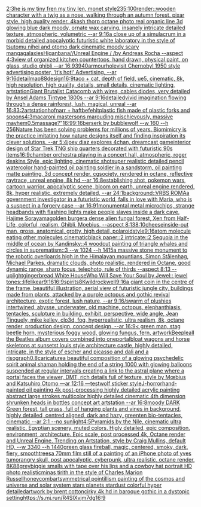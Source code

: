 [2:3](https://www.ebank.nz/aiartgenerator?category=2%3A3)[he is my tiny fren my tiny len, monet style](https://www.ebank.nz/aiartgenerator?category=he%20is%20my%20tiny%20fren%20my%20tiny%20len%2C%20monet%20style)[235:100](https://www.ebank.nz/aiartgenerator?category=235%3A100)[render::](https://www.ebank.nz/aiartgenerator?category=render%3A%3A)[wooden character with a twig as a nose. walking through an autumn forest. pixar style. high quality render. 4k](https://www.ebank.nz/aiartgenerator?category=wooden%20character%20with%20a%20twig%20as%20a%20nose.%20walking%20through%20an%20autumn%20forest.%20pixar%20style.%20high%20quality%20render.%204k)[ash thorp octane photo real organic line 3d glowing blue dark moody, ornate wax carving, insanely intricate detailed texture, atmospheric, volumetric --ar 9:16](https://www.ebank.nz/aiartgenerator?category=ash%20thorp%20octane%20photo%20real%20organic%20line%203d%20glowing%20blue%20dark%20moody%2C%20ornate%20wax%20carving%2C%20insanely%20intricate%20detailed%20texture%2C%20atmospheric%2C%20volumetric%20--ar%209%3A16)[](https://www.ebank.nz/aiartgenerator?category=)[a close up of a simulacrum in a morbid detailed apocalyptic futuristic white laboratory in the style of tsutomu nihei and otomo dark cinematic moody scary manga](https://www.ebank.nz/aiartgenerator?category=a%20close%20up%20of%20a%20simulacrum%20in%20a%20morbid%20detailed%20apocalyptic%20futuristic%20white%20laboratory%20in%20the%20style%20of%20tsutomu%20nihei%20and%20otomo%20dark%20cinematic%20moody%20scary%20manga)[galaxies](https://www.ebank.nz/aiartgenerator?category=galaxies)[Higanbana//Unreal Engine / /by Andreas Rocha   --aspect 4:3](https://www.ebank.nz/aiartgenerator?category=Higanbana//Unreal%20Engine%20/%20/by%20Andreas%20Rocha%20%20%20--aspect%204%3A3)[view of organized kitchen countertops, hand drawn, physical paint, on glass, studio ghibli --ar 16:9](https://www.ebank.nz/aiartgenerator?category=view%20of%20organized%20kitchen%20countertops%2C%20hand%20drawn%2C%20physical%20paint%2C%20on%20glass%2C%20studio%20ghibli%20--ar%2016%3A9)[3940](https://www.ebank.nz/aiartgenerator?category=3940)[armour](https://www.ebank.nz/aiartgenerator?category=armour)[hole](https://www.ebank.nz/aiartgenerator?category=hole)[visit Chernobyl 1950 style advertising poster, ‘It’s hot!’ Advertising, --ar 9:16](https://www.ebank.nz/aiartgenerator?category=visit%20Chernobyl%201950%20style%20advertising%20poster%2C%20%E2%80%98It%E2%80%99s%20hot%21%E2%80%99%20Advertising%2C%20--ar%209%3A16)[detail](https://www.ebank.nz/aiartgenerator?category=detail)[map](https://www.ebank.nz/aiartgenerator?category=map)[88](https://www.ebank.nz/aiartgenerator?category=88)[design](https://www.ebank.nz/aiartgenerator?category=design)[16:9](https://www.ebank.nz/aiartgenerator?category=16%3A9)[taco + cat, depth of field, ue5,  cinematic, 8k, high resolution, high quality, details, small details, cinematic lighting, artstation](https://www.ebank.nz/aiartgenerator?category=taco%20%2B%20cat%2C%20depth%20of%20field%2C%20ue5%2C%20%20cinematic%2C%208k%2C%20high%20resolution%2C%20high%20quality%2C%20details%2C%20small%20details%2C%20cinematic%20lighting%2C%20artstation)[Giant Brutalist Catacomb with wires, cables diodes, very detailed by Ansel Adams Tintype 1800s --ar  9:16](https://www.ebank.nz/aiartgenerator?category=Giant%20Brutalist%20Catacomb%20with%20wires%2C%20cables%20diodes%2C%20very%20detailed%20by%20Ansel%20Adams%20Tintype%201800s%20--ar%20%209%3A16)[detailed](https://www.ebank.nz/aiartgenerator?category=detailed)[vivid imagination flowing through a dense rainforest, lush, magical, unreal --ar 16:8](https://www.ebank.nz/aiartgenerator?category=vivid%20imagination%20flowing%20through%20a%20dense%20rainforest%2C%20lush%2C%20magical%2C%20unreal%20--ar%2016%3A8)[3:2](https://www.ebank.nz/aiartgenerator?category=3%3A2)[artstation](https://www.ebank.nz/aiartgenerator?category=artstation)[hofnarr + haftbefehlt](https://www.ebank.nz/aiartgenerator?category=hofnarr%20%2B%20haftbefehlt)[plastic fish made of plastic forks and spoons](https://www.ebank.nz/aiartgenerator?category=plastic%20fish%20made%20of%20plastic%20forks%20and%20spoons)[4:3](https://www.ebank.nz/aiartgenerator?category=4%3A3)[macaroni mastersons marouding mischievously, massive mayhem](https://www.ebank.nz/aiartgenerator?category=macaroni%20mastersons%20marouding%20mischievously%2C%20massive%20mayhem)[0.5](https://www.ebank.nz/aiartgenerator?category=0.5)[massage?"](https://www.ebank.nz/aiartgenerator?category=massage%3F%22)[16:9](https://www.ebank.nz/aiartgenerator?category=16%3A9)[9:16](https://www.ebank.nz/aiartgenerator?category=9%3A16)[berserk by bubblewolf --w 160 --h 256](https://www.ebank.nz/aiartgenerator?category=berserk%20by%20bubblewolf%20--w%20160%20--h%20256)[Nature has been solving problems for millions of years. Biomimicry is the practice imitating how nature designs itself and finding inspiration its clever solutions. --ar 5:4](https://www.ebank.nz/aiartgenerator?category=Nature%20has%20been%20solving%20problems%20for%20millions%20of%20years.%20Biomimicry%20is%20the%20practice%20imitating%20how%20nature%20designs%20itself%20and%20finding%20inspiration%20its%20clever%20solutions.%20--ar%205%3A4)[joey diaz explores 4chan, dreamcast game](https://www.ebank.nz/aiartgenerator?category=joey%20diaz%20explores%204chan%2C%20dreamcast%20game)[interior design of Star Trek TNG ship quarters decorated with futuristic 90s items](https://www.ebank.nz/aiartgenerator?category=interior%20design%20of%20Star%20Trek%20TNG%20ship%20quarters%20decorated%20with%20futuristic%2090s%20items)[16:9](https://www.ebank.nz/aiartgenerator?category=16%3A9)[chamber orchestra playing in a concert hall, atmospheric, roger deakins Style, epic lighting, cinematic shotsuper realistic detailed pencil watercolor hand-painted oil painting soldier in a sandstorm, oil painting matte painting, 3d concept render, cgsociety, rendered in octane, reflective raytrace, unreal engine, 8k hd --ar 16:8](https://www.ebank.nz/aiartgenerator?category=chamber%20orchestra%20playing%20in%20a%20concert%20hall%2C%20atmospheric%2C%20roger%20deakins%20Style%2C%20epic%20lighting%2C%20cinematic%20shotsuper%20realistic%20detailed%20pencil%20watercolor%20hand-painted%20oil%20painting%20soldier%20in%20a%20sandstorm%2C%20oil%20painting%20matte%20painting%2C%203d%20concept%20render%2C%20cgsociety%2C%20rendered%20in%20octane%2C%20reflective%20raytrace%2C%20unreal%20engine%2C%208k%20hd%20--ar%2016%3A8)[](https://www.ebank.nz/aiartgenerator?category=)[establishing shot, pokemon wars, cartoon warrior, apocalyptic scene, bloom on earth, unreal engine rendered, 8k, hyper realistic, extremely detailed, --ar 24:1](https://www.ebank.nz/aiartgenerator?category=establishing%20shot%2C%20pokemon%20wars%2C%20cartoon%20warrior%2C%20apocalyptic%20scene%2C%20bloom%20on%20earth%2C%20unreal%20engine%20rendered%2C%208k%2C%20hyper%20realistic%2C%20extremely%20detailed%2C%20--ar%2024%3A1)[background::](https://www.ebank.nz/aiartgenerator?category=background%3A%3A)[VRBS ROMA](https://www.ebank.nz/aiartgenerator?category=VRBS%20ROMA)[a government investigator in a futuristic world, falls in love with Maria, who is a suspect in a forgery case --ar 16:9](https://www.ebank.nz/aiartgenerator?category=a%20government%20investigator%20in%20a%20futuristic%20world%2C%20falls%20in%20love%20with%20Maria%2C%20who%20is%20a%20suspect%20in%20a%20forgery%20case%20--ar%2016%3A9)[1](https://www.ebank.nz/aiartgenerator?category=1)[monumental metal microchips, strange headbands with flashing lights make people slaves inside a dark cave, Hajime Sorayama](https://www.ebank.nz/aiartgenerator?category=monumental%20metal%20microchips%2C%20strange%20headbands%20with%20flashing%20lights%20make%20people%20slaves%20inside%20a%20dark%20cave%2C%20Hajime%20Sorayama)[golden burger](https://www.ebank.nz/aiartgenerator?category=golden%20burger)[a dense alien fungal forest, Xen from Half-Life, colorful, realism, Ghibli, Moebius, --aspect 8:13](https://www.ebank.nz/aiartgenerator?category=a%20dense%20alien%20fungal%20forest%2C%20Xen%20from%20Half-Life%2C%20colorful%2C%20realism%2C%20Ghibli%2C%20Moebius%2C%20--aspect%208%3A13)[8:10](https://www.ebank.nz/aiartgenerator?category=8%3A10)[](https://www.ebank.nz/aiartgenerator?category=)[cheese](https://www.ebank.nz/aiartgenerator?category=cheese)[inside-out man, gross, anatomical, grotty, high detail, polaroid](https://www.ebank.nz/aiartgenerator?category=inside-out%20man%2C%20gross%2C%20anatomical%2C%20grotty%2C%20high%20detail%2C%20polaroid)[style](https://www.ebank.nz/aiartgenerator?category=style)[9:16](https://www.ebank.nz/aiartgenerator?category=9%3A16)[atom molecule eating other molecules cinematic](https://www.ebank.nz/aiartgenerator?category=atom%20molecule%20eating%20other%20molecules%20cinematic)[black paper::2 intricate::2 Sequoia in the middle of ocean by Kandinsky::4 woodcut painting of triangle whales and circles in suprematism::3 --w 1024 --h 1415](https://www.ebank.nz/aiartgenerator?category=black%20paper%3A%3A2%20intricate%3A%3A2%20Sequoia%20in%20the%20middle%20of%20ocean%20by%20Kandinsky%3A%3A4%20woodcut%20painting%20of%20triangle%20whales%20and%20circles%20in%20suprematism%3A%3A3%20--w%201024%20--h%201415)[a massive stone monument to the robotic overloards high in the Himalayan mountians, Simon Stålenhag, Michael Parkes, dramatic clouds, photo realistic, rendered in Octane, good dynamic range, sharp focus, telephoto, rule of thirds --aspect 8:13 --uplight](https://www.ebank.nz/aiartgenerator?category=a%20massive%20stone%20monument%20to%20the%20robotic%20overloards%20high%20in%20the%20Himalayan%20mountians%2C%20Simon%20St%C3%A5lenhag%2C%20Michael%20Parkes%2C%20dramatic%20clouds%2C%20photo%20realistic%2C%20rendered%20in%20Octane%2C%20good%20dynamic%20range%2C%20sharp%20focus%2C%20telephoto%2C%20rule%20of%20thirds%20--aspect%208%3A13%20--uplight)[gingerbread White House](https://www.ebank.nz/aiartgenerator?category=gingerbread%20White%20House)[Who Will Save Your Soul by Jewel:: jewel tones::](https://www.ebank.nz/aiartgenerator?category=Who%20Will%20Save%20Your%20Soul%20by%20Jewel%3A%3A%20jewel%20tones%3A%3A)[lifelike](https://www.ebank.nz/aiartgenerator?category=lifelike)[ar9:16](https://www.ebank.nz/aiartgenerator?category=ar9%3A16)[16:9](https://www.ebank.nz/aiartgenerator?category=16%3A9)[spirits](https://www.ebank.nz/aiartgenerator?category=spirits)[8K](https://www.ebank.nz/aiartgenerator?category=8K)[wild](https://www.ebank.nz/aiartgenerator?category=wild)[rockwell](https://www.ebank.nz/aiartgenerator?category=rockwell)[9:16](https://www.ebank.nz/aiartgenerator?category=9%3A16)[a giant coin in the centre of the frame, beautiful illustration, aerial view of futuristic jungle city, buildings made from plants, attacked by a purple octopus and gothic revival architecture, exotic forest, lush nature, --ar 9:16](https://www.ebank.nz/aiartgenerator?category=a%20giant%20coin%20in%20the%20centre%20of%20the%20frame%2C%20beautiful%20illustration%2C%20aerial%20view%20of%20futuristic%20jungle%20city%2C%20buildings%20made%20from%20plants%2C%20attacked%20by%20a%20purple%20octopus%20and%20gothic%20revival%20architecture%2C%20exotic%20forest%2C%20lush%20nature%2C%20--ar%209%3A16)[/swarm of plushies intertwined, abysse, underwater, old machine, octopus, elephanthiasis, tentacles, sculpture in building, exhibit, perspective, wide angle, Jean Tinguely, mike kelley, clo3d, fog, hyperrealistic, ultra realism, 8k, octane render, production design, concept design, --ar 16:9](https://www.ebank.nz/aiartgenerator?category=/swarm%20of%20plushies%20intertwined%2C%20abysse%2C%20underwater%2C%20old%20machine%2C%20octopus%2C%20elephanthiasis%2C%20tentacles%2C%20sculpture%20in%20building%2C%20exhibit%2C%20perspective%2C%20wide%20angle%2C%20Jean%20Tinguely%2C%20mike%20kelley%2C%20clo3d%2C%20fog%2C%20hyperrealistic%2C%20ultra%20realism%2C%208k%2C%20octane%20render%2C%20production%20design%2C%20concept%20design%2C%20--ar%2016%3A9)[< green man, stag beetle horn, mysterious foggy wood, glowing fungus, fern, artwork](https://www.ebank.nz/aiartgenerator?category=%3C%20green%20man%2C%20stag%20beetle%20horn%2C%20mysterious%20foggy%20wood%2C%20glowing%20fungus%2C%20fern%2C%20artwork)[Beeple](https://www.ebank.nz/aiartgenerator?category=Beeple)[all the Beatles album covers combined into one](https://www.ebank.nz/aiartgenerator?category=all%20the%20Beatles%20album%20covers%20combined%20into%20one)[portal](https://www.ebank.nz/aiartgenerator?category=portal)[bloat wagons and horse skeletons at sunset](https://www.ebank.nz/aiartgenerator?category=bloat%20wagons%20and%20horse%20skeletons%20at%20sunset)[st louis style architecture castle, highly detailed, intricate, in the style of escher and picasso and dali and a risograph](https://www.ebank.nz/aiartgenerator?category=st%20louis%20style%20architecture%20castle%2C%20highly%20detailed%2C%20intricate%2C%20in%20the%20style%20of%20escher%20and%20picasso%20and%20dali%20and%20a%20risograph)[0.8](https://www.ebank.nz/aiartgenerator?category=0.8)[caricature](https://www.ebank.nz/aiartgenerator?category=caricature)[a beautiful composition of a glowing psychedelic spirit animal shaman holding the end of a string 1000 with glowing balloons suspended at regular intervals creating a link to the astral plane where a portal faces the viewer, DMT,  rich details full of texture, style by Mœbius and Katsuhiro Otomo —ar 12:16 —test](https://www.ebank.nz/aiartgenerator?category=a%20beautiful%20composition%20of%20a%20glowing%20psychedelic%20spirit%20animal%20shaman%20holding%20the%20end%20of%20a%20string%201000%20with%20glowing%20balloons%20suspended%20at%20regular%20intervals%20creating%20a%20link%20to%20the%20astral%20plane%20where%20a%20portal%20faces%20the%20viewer%2C%20DMT%2C%20%20rich%20details%20full%20of%20texture%2C%20style%20by%20M%C5%93bius%20and%20Katsuhiro%20Otomo%20%E2%80%94ar%2012%3A16%20%E2%80%94test)[wolf sticker style](https://www.ebank.nz/aiartgenerator?category=wolf%20sticker%20style)[J-horror](https://www.ebank.nz/aiartgenerator?category=J-horror)[hand-painted oil painting 4k post-processing highly detailed acrylic painting abstract large strokes multicolor highly detailed cinematic 4th dimension  shrunken heads in bottles concept art artstation --ar 16:8](https://www.ebank.nz/aiartgenerator?category=hand-painted%20oil%20painting%204k%20post-processing%20highly%20detailed%20acrylic%20painting%20abstract%20large%20strokes%20multicolor%20highly%20detailed%20cinematic%204th%20dimension%20%20shrunken%20heads%20in%20bottles%20concept%20art%20artstation%20--ar%2016%3A8)[moody DARK Green forest, tall grass, full of hanging plants and vines in background, highly detailed, centred aligned, dark and hazy, greenten bio-tentacles, cinematic --ar 2:1 --no sunlight](https://www.ebank.nz/aiartgenerator?category=moody%20DARK%20Green%20forest%2C%20tall%20grass%2C%20full%20of%20hanging%20plants%20and%20vines%20in%20background%2C%20highly%20detailed%2C%20centred%20aligned%2C%20dark%20and%20hazy%2C%20greenten%20bio-tentacles%2C%20cinematic%20--ar%202%3A1%20--no%20sunlight)[4:5](https://www.ebank.nz/aiartgenerator?category=4%3A5)[Pyramids by the Nile, cinematic ultra realistic. Egyptian scenery, muted colors. Higly detailed, epic composition. environment, architecture. Epic scale, post processed 4k, Octane render and Unreal Engine. Trending on Artstation, style by Craig Mullins, default HD, --w 3340 --h 1440](https://www.ebank.nz/aiartgenerator?category=Pyramids%20by%20the%20Nile%2C%20cinematic%20ultra%20realistic.%20Egyptian%20scenery%2C%20muted%20colors.%20Higly%20detailed%2C%20epic%20composition.%20environment%2C%20architecture.%20Epic%20scale%2C%20post%20processed%204k%2C%20Octane%20render%20and%20Unreal%20Engine.%20Trending%20on%20Artstation%2C%20style%20by%20Craig%20Mullins%2C%20default%20HD%2C%20--w%203340%20--h%201440)[green glass fireball, magic, centered, smoky, dark, fiery, smooth](https://www.ebank.nz/aiartgenerator?category=green%20glass%20fireball%2C%20magic%2C%20centered%2C%20smoky%2C%20dark%2C%20fiery%2C%20smooth)[trees](https://www.ebank.nz/aiartgenerator?category=trees)[a 70mm film still of a painting of an iPhone photo of yves tumor](https://www.ebank.nz/aiartgenerator?category=a%2070mm%20film%20still%20of%20a%20painting%20of%20an%20iPhone%20photo%20of%20yves%20tumor)[angry skull, post apocalyptic, cyberpunk, ultra realistic, octane render, 8K](https://www.ebank.nz/aiartgenerator?category=angry%20skull%2C%20post%20apocalyptic%2C%20cyberpunk%2C%20ultra%20realistic%2C%20octane%20render%2C%208K)[88](https://www.ebank.nz/aiartgenerator?category=88)[grey](https://www.ebank.nz/aiartgenerator?category=grey)[biggie smalls with tape over his lips and a cowboy hat portrait HD photo realistic](https://www.ebank.nz/aiartgenerator?category=biggie%20smalls%20with%20tape%20over%20his%20lips%20and%20a%20cowboy%20hat%20portrait%20HD%20photo%20realistic)[minas tirith in the style of Charles Marion Russell](https://www.ebank.nz/aiartgenerator?category=minas%20tirith%20in%20the%20style%20of%20Charles%20Marion%20Russell)[honeycomb](https://www.ebank.nz/aiartgenerator?category=honeycomb)[art](https://www.ebank.nz/aiartgenerator?category=art)[symmetrical pointillism painting of the cosmos and universe and solar system stars planets stardust colorful hyper detailed](https://www.ebank.nz/aiartgenerator?category=symmetrical%20pointillism%20painting%20of%20the%20cosmos%20and%20universe%20and%20solar%20system%20stars%20planets%20stardust%20colorful%20hyper%20detailed)[artwork by brent cotton](https://www.ebank.nz/aiartgenerator?category=artwork%20by%20brent%20cotton)[cirky 4k hd in baroque gothic in a dystopic setting](https://www.ebank.nz/aiartgenerator?category=cirky%204k%20hd%20in%20baroque%20gothic%20in%20a%20dystopic%20setting)[<https://s.mj.run/R4SlXvjm7dg>](https://www.ebank.nz/aiartgenerator?category=%3Chttps%3A//s.mj.run/R4SlXvjm7dg%3E)[16:9](https://www.ebank.nz/aiartgenerator?category=16%3A9)